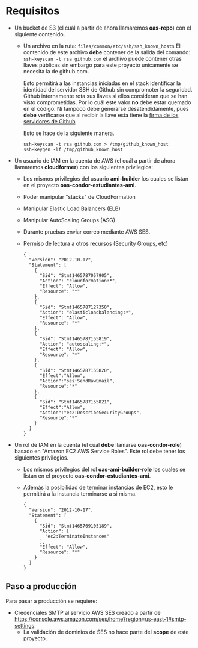 Requisitos
==========

- Un bucket de S3 (el cuál a partir de ahora llamaremos **oas-repo**) con el siguiente contenido.

  - Un archivo en la ruta: `files/common/etc/ssh/ssh_known_hosts`
    El contenido de este archivo **debe** contener de la salida del comando: `ssh-keyscan -t rsa github.com` el archivo puede contener otras llaves públicas sin embargo para este proyecto unicamente se necesita la de github.com.

    Esto permitirá a las instancias iniciadas en el stack identificar la identidad del servidor SSH de Github sin compromoter la seguridad. Github internamente rota sus llaves si ellos consideran que se han visto comprometidas. Por lo cuál este valor **no** debe estar quemado en el código. Ni tampoco debe generarse desatendidamente, pues **debe** verificarse que al recibir la llave esta tiene la [firma de los servidores de Github](https://help.github.com/articles/what-are-github-s-ssh-key-fingerprints/)

    Esto se hace de la siguiente manera.

    ```
    ssh-keyscan -t rsa github.com > /tmp/github_known_host
    ssh-keygen -lf /tmp/github_known_host
    ```
- Un usuario de IAM en la cuenta de AWS (el cuál a partir de ahora llamaremos **cloudformer**) con los siguientes privilegios:
  - Los mismos privilegios del usuario **ami-builder** los cuales se listan en el proyecto **oas-condor-estudiantes-ami**.
  - Poder manipular "stacks" de CloudFormation
  - Manipular Elastic Load Balancers (ELB)
  - Manipular AutoScaling Groups (ASG)
  - Durante pruebas enviar correo mediante AWS SES.
  - Permiso de lectura a otros recursos (Security Groups, etc)

    ```
    {
      "Version": "2012-10-17",
      "Statement": [
        {
          "Sid": "Stmt1465787057905",
          "Action": "cloudformation:*",
          "Effect": "Allow",
          "Resource": "*"
        },
        {
          "Sid": "Stmt1465787127350",
          "Action": "elasticloadbalancing:*",
          "Effect": "Allow",
          "Resource": "*"
        },
        {
          "Sid": "Stmt1465787155819",
          "Action": "autoscaling:*",
          "Effect": "Allow",
          "Resource": "*"
        },
        {
          "Sid": "Stmt1465787155820",
          "Effect":"Allow",
          "Action":"ses:SendRawEmail",
          "Resource":"*"
        },
        {
          "Sid": "Stmt1465787155821",
          "Effect":"Allow",
          "Action":"ec2:DescribeSecurityGroups",
          "Resource":"*"
        }
      ]
    }
    ```
- Un rol de IAM en la cuenta (el cuál **debe** llamarse **oas-condor-role**) basado en "Amazon EC2 AWS Service Roles". Este rol debe tener los siguientes privilegios.
  - Los mismos privilegios del rol **oas-ami-builder-role** los cuales se listan en el proyecto **oas-condor-estudiantes-ami**.
  - Además la posibilidad de terminar instancias de EC2, esto le permitirá a la instancia terminarse a si misma.

     ```
     {
       "Version": "2012-10-17",
       "Statement": [
         {
           "Sid": "Stmt1465769105189",
           "Action": [
             "ec2:TerminateInstances"
           ],
           "Effect": "Allow",
           "Resource": "*"
         }
       ]
     }
     ```

Paso a producción
-----------------

Para pasar a producción se requiere:

- Credenciales SMTP al servicio AWS SES creado a partir de https://console.aws.amazon.com/ses/home?region=us-east-1#smtp-settings:
  - La validación de dominios de SES no hace parte del **scope** de este proyecto.
